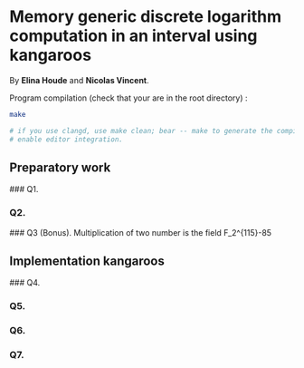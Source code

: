 # Memory generic discrete logarithm computation in an interval using kangaroos

By **Elina Houde** and **Nicolas Vincent**.

Program compilation (check that your are in the root directory) :
```bash
make

# if you use clangd, use make clean; bear -- make to generate the compile_commands.json file and
# enable editor integration.
```

## Preparatory work

### Q1.



### Q2.



### Q3 (Bonus).
Multiplication of two number is the field F_2^{115}-85


## Implementation kangaroos

### Q4.


### Q5.


### Q6.



### Q7.



